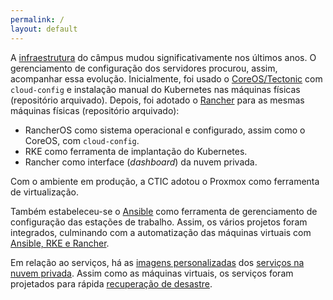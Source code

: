 ```yaml
---
permalink: /
layout: default
---
```


A [infraestrutura](/infraestrutura.html) do câmpus mudou significativamente nos últimos anos. O gerenciamento de configuração dos servidores procurou, assim, acompanhar essa evolução. Inicialmente, foi usado o [CoreOS/Tectonic](https://github.com/ctic-sje-ifsc/baremetal_cluster_coreos) com `cloud-config` e instalação manual do Kubernetes nas máquinas físicas (repositório arquivado). Depois, foi adotado o [Rancher](https://github.com/ctic-sje-ifsc/baremetal_rke_kubernetes) para as mesmas máquinas físicas (repositório arquivado):
- RancherOS como sistema operacional e configurado, assim como o CoreOS, com `cloud-config`.
- RKE como ferramenta de implantação do Kubernetes.
- Rancher como interface (_dashboard_) da nuvem privada.

Com o ambiente em produção, a CTIC adotou o Proxmox como ferramenta de virtualização.

Também estabeleceu-se o [Ansible](/ansible.html) como ferramenta de gerenciamento de configuração das estações de trabalho. Assim, os vários projetos foram integrados, culminando com a automatização das máquinas virtuais com [Ansible, RKE e Rancher](/cluster_k8s_rke.html).

Em relação ao serviços, há as [imagens personalizadas](/container_imagens.html) dos [serviços na nuvem privada](/servicos_kubernetes.html). Assim como as máquinas virtuais, os serviços foram projetados para rápida [recuperação de desastre](/recuperacao_desastre.html).
